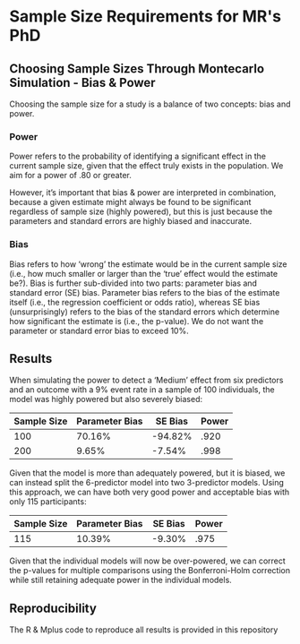 # Sample Size Requirements for MR's PhD

## Choosing Sample Sizes Through Montecarlo Simulation - Bias & Power

Choosing the sample size for a study is a balance of two concepts: bias and power.

### Power

Power refers to the probability of identifying a significant effect in the current sample size, given that the effect truly exists in the population. We aim for a power of .80 or greater. 

However, it’s important that bias & power are interpreted in combination, because a given estimate might always be found to be significant regardless of sample size (highly powered), but this is just because the parameters and standard errors are highly biased and inaccurate.

### Bias

Bias refers to how ‘wrong’ the estimate would be in the current sample size (i.e., how much smaller or larger than the ‘true’ effect would the estimate be?). Bias is further sub-divided into two parts: parameter bias and standard error (SE) bias. Parameter bias refers to the bias of the estimate itself (i.e., the regression coefficient or odds ratio), whereas SE bias (unsurprisingly) refers to the bias of the standard errors which determine how significant the estimate is (i.e., the p-value). We do not want the parameter or standard error bias to exceed 10%.

## Results

When simulating the power to detect a ‘Medium’ effect from six predictors and an outcome with a 9% event rate in a sample of 100 individuals, the model was highly powered but also severely biased:

| Sample Size | Parameter Bias | SE Bias | Power |
| ----------- | -------------- | ------- | ----- |
| 100 | 70.16% | -94.82% | .920|
| 200 | 9.65% | -7.54% | .998|

Given that the model is more than adequately powered, but it is biased, we can instead split the 6-predictor model into two 3-predictor models. Using this approach, we can have both very good power and acceptable bias with only 115 participants:

| Sample Size | Parameter Bias | SE Bias | Power |
| ----------- | -------------- | ------- | ----- |
| 115 | 10.39% | -9.30% | .975|

Given that the individual models will now be over-powered, we can correct the p-values for multiple comparisons using the Bonferroni-Holm correction while still retaining adequate power in the individual models.

## Reproducibility

The R & Mplus code to reproduce all results is provided in this repository

